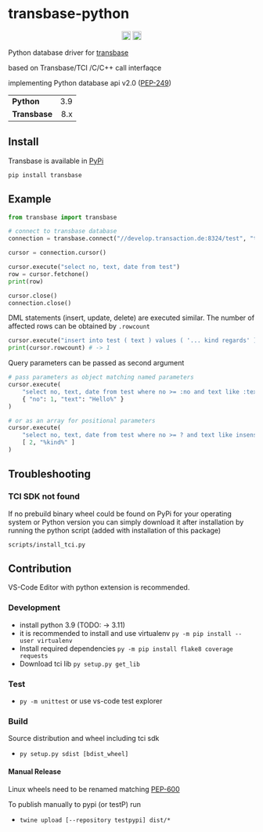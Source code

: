 # transbase-python

<p align="center">
    <a href="https://badge.fury.io/py/transbase"><img src="https://badge.fury.io/py/transbase.svg" alt="pypi version" height="18"></a>
    <a href="https://github.com/TransactionSoftwareGmbH/transbase-python/actions/workflows/python-verify.yml"><img src="https://github.com/TransactionSoftwareGmbH/transbase-python/actions/workflows/python-verify.yml/badge.svg " alt="test" height="18"></a>
</p>

Python database driver for [transbase](https://www.transaction.de/produkte/transbase.html)

based on Transbase/TCI /C/C++ call interfaqce

implementing Python database api v2.0 ([PEP-249](https://www.python.org/dev/peps/pep-0249/))

|               |       |
| ------------- | ----: |
| **Python**    |   3.9 |
| **Transbase** |   8.x |

## Install

Transbase is available in [PyPi](https://test.pypi.org/project/transbase/)

```
pip install transbase
```

## Example

```python
from transbase import transbase

# connect to transbase database
connection = transbase.connect("//develop.transaction.de:8324/test", "test", "test")

cursor = connection.cursor()

cursor.execute("select no, text, date from test")
row = cursor.fetchone()
print(row)

cursor.close()
connection.close()
```

DML statements (insert, update, delete) are executed similar. The number of affected rows can be obtained by `.rowcount`

```python
cursor.execute("insert into test ( text ) values ( '... kind regards' )");
print(cursor.rowcount) # -> 1
```

Query parameters can be passed as second argument

```python
# pass parameters as object matching named parameters
cursor.execute(
    "select no, text, date from test where no >= :no and text like :text",
    { "no": 1, "text": "Hello%" }
)

# or as an array for positional parameters
cursor.execute(
    "select no, text, date from test where no >= ? and text like insensitive ?",
    [ 2, "%kind%" ]
)
```

## Troubleshooting

### TCI SDK not found

If no prebuild binary wheel could be found on PyPi for your operating system or Python version 
you can simply download it after installation by
running the python script (added with installation of this package)

```
scripts/install_tci.py
```

## Contribution

VS-Code Editor with python extension is recommended.

### Development

- install python 3.9 (TODO: -> 3.11)
- it is recommended to install and use virtualenv
  `py -m pip install --user virtualenv`
- Install required dependencies
  `py -m pip install flake8 coverage requests`
- Download tci lib `py setup.py get_lib`

### Test

- `py -m unittest` or use vs-code test explorer

### Build

Source distribution and wheel including tci sdk

- `py setup.py sdist [bdist_wheel]`

#### Manual Release

Linux wheels need to be renamed matching [PEP-600](https://www.python.org/dev/peps/pep-0600/)

To publish manually to pypi (or testP) run

- `twine upload [--repository testpypi] dist/*`
